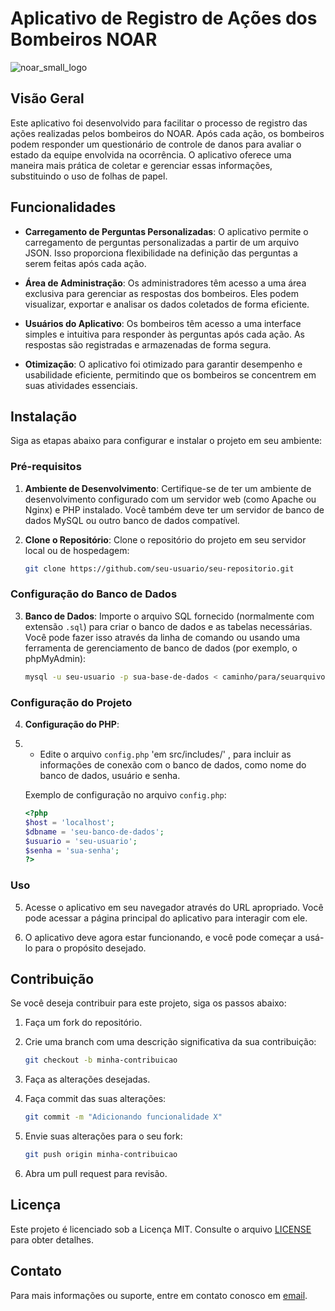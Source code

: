 # Aplicativo de Registro de Ações dos Bombeiros NOAR

![noar_small_logo](https://github.com/0gudu/app_bombeiros/assets/89671108/2a79c96b-1437-4e8f-b2b1-3c3e472e2d24)

## Visão Geral

Este aplicativo foi desenvolvido para facilitar o processo de registro das ações realizadas pelos bombeiros do NOAR. Após cada ação, os bombeiros podem responder um questionário de controle de danos para avaliar o estado da equipe envolvida na ocorrência. O aplicativo oferece uma maneira mais prática de coletar e gerenciar essas informações, substituindo o uso de folhas de papel.

## Funcionalidades

- **Carregamento de Perguntas Personalizadas**: O aplicativo permite o carregamento de perguntas personalizadas a partir de um arquivo JSON. Isso proporciona flexibilidade na definição das perguntas a serem feitas após cada ação.

- **Área de Administração**: Os administradores têm acesso a uma área exclusiva para gerenciar as respostas dos bombeiros. Eles podem visualizar, exportar e analisar os dados coletados de forma eficiente.

- **Usuários do Aplicativo**: Os bombeiros têm acesso a uma interface simples e intuitiva para responder às perguntas após cada ação. As respostas são registradas e armazenadas de forma segura.

- **Otimização**: O aplicativo foi otimizado para garantir desempenho e usabilidade eficiente, permitindo que os bombeiros se concentrem em suas atividades essenciais.

## Instalação

Siga as etapas abaixo para configurar e instalar o projeto em seu ambiente:

### Pré-requisitos

1. **Ambiente de Desenvolvimento**: Certifique-se de ter um ambiente de desenvolvimento configurado com um servidor web (como Apache ou Nginx) e PHP instalado. Você também deve ter um servidor de banco de dados MySQL ou outro banco de dados compatível.

2. **Clone o Repositório**: Clone o repositório do projeto em seu servidor local ou de hospedagem:

   ```bash
   git clone https://github.com/seu-usuario/seu-repositorio.git
   ```

### Configuração do Banco de Dados

3. **Banco de Dados**: Importe o arquivo SQL fornecido (normalmente com extensão `.sql`) para criar o banco de dados e as tabelas necessárias. Você pode fazer isso através da linha de comando ou usando uma ferramenta de gerenciamento de banco de dados (por exemplo, o phpMyAdmin):

   ```bash
   mysql -u seu-usuario -p sua-base-de-dados < caminho/para/seuarquivo.sql
   ```

### Configuração do Projeto

4. **Configuração do PHP**:
5. 
   - Edite o arquivo `config.php` 'em src/includes/' , para incluir as informações de conexão com o banco de dados, como nome do banco de dados, usuário e senha.

   Exemplo de configuração no arquivo `config.php`:

   ```php
   <?php
   $host = 'localhost';
   $dbname = 'seu-banco-de-dados';
   $usuario = 'seu-usuario';
   $senha = 'sua-senha';
   ?>
   ```

### Uso

5. Acesse o aplicativo em seu navegador através do URL apropriado. Você pode acessar a página principal do aplicativo para interagir com ele.

6. O aplicativo deve agora estar funcionando, e você pode começar a usá-lo para o propósito desejado.

## Contribuição

Se você deseja contribuir para este projeto, siga os passos abaixo:

1. Faça um fork do repositório.

2. Crie uma branch com uma descrição significativa da sua contribuição:

   ```bash
   git checkout -b minha-contribuicao
   ```

3. Faça as alterações desejadas.

4. Faça commit das suas alterações:

   ```bash
   git commit -m "Adicionando funcionalidade X"
   ```

5. Envie suas alterações para o seu fork:

   ```bash
   git push origin minha-contribuicao
   ```

6. Abra um pull request para revisão.

## Licença

Este projeto é licenciado sob a Licença MIT. Consulte o arquivo [LICENSE](LICENSE) para obter detalhes.

## Contato

Para mais informações ou suporte, entre em contato conosco em [email](mailto:gustavojosepaulo@gmail.com).

